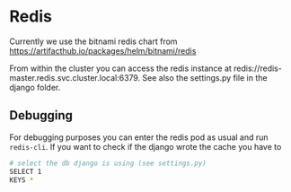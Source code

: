 # Redis
Currently we use the bitnami redis chart from https://artifacthub.io/packages/helm/bitnami/redis

From within the cluster you can access the redis instance at redis://redis-master.redis.svc.cluster.local:6379.
See also the settings.py file in the django folder.

## Debugging
For debugging purposes you can enter the redis pod as usual and run `redis-cli`.
If you want to check if the django wrote the cache you have to
```bash
# select the db django is using (see settings.py)
SELECT 1 
KEYS *
```